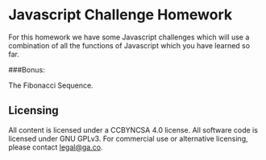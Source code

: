 # Javascript Challenge Homework

For this homework we have some Javascript challenges which will use a combination of all the functions of Javascript which you have learned so far. 



###Bonus:

The Fibonacci Sequence.


## Licensing
All content is licensed under a CC­BY­NC­SA 4.0 license.
All software code is licensed under GNU GPLv3. For commercial use or alternative licensing, please contact legal@ga.co.
